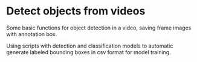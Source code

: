 # Detect objects from videos
Some basic functions for object detection in a video, saving frame images with annotation box.

Using scripts with detection and classification models to automatic generate labeled bounding boxes in csv format for model training.
